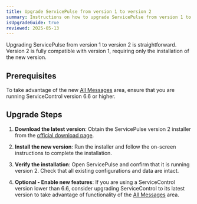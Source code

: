 ```yaml
---
title: Upgrade ServicePulse from version 1 to version 2
summary: Instructions on how to upgrade ServicePulse from version 1 to 2
isUpgradeGuide: true
reviewed: 2025-05-13
---
```


Upgrading ServicePulse from version 1 to version 2 is straightforward. Version 2 is fully compatible with version 1, requiring only the installation of the new version.

## Prerequisites

To take advantage of the new [All Messages](/servicepulse/all-messages.md) area, ensure that you are running ServiceControl version 6.6 or higher.

## Upgrade Steps

1. **Download the latest version**:
   Obtain the ServicePulse version 2 installer from the [official download page](https://particular.net/downloads).

2. **Install the new version**:
   Run the installer and follow the on-screen instructions to complete the installation.

3. **Verify the installation**:
   Open ServicePulse and confirm that it is running version 2. Check that all existing configurations and data are intact.

4. **Optional - Enable new features**:
   If you are using a ServiceControl version lower than 6.6, consider upgrading ServiceControl to its latest version to take advantage of functionality of the [All Messages](/servicepulse/all-messages.md) area.
